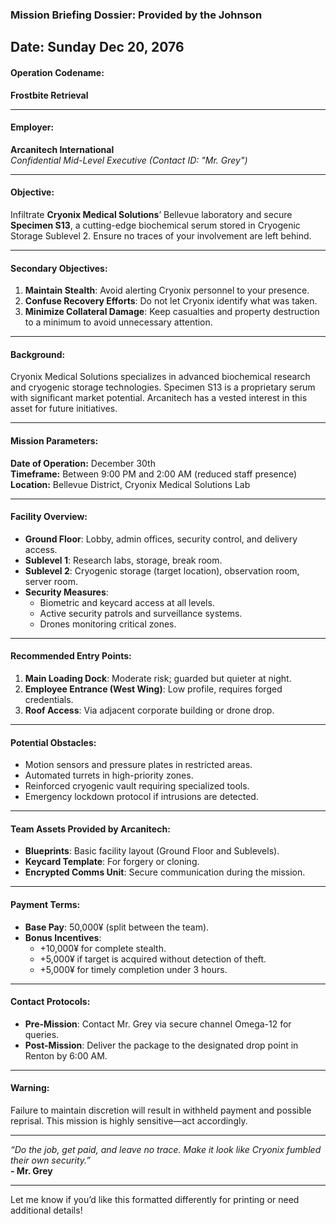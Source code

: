 ### **Mission Briefing Dossier: Provided by the Johnson**


Date: Sunday Dec 20,  2076
---

#### **Operation Codename:**

**Frostbite Retrieval**

---

#### **Employer:**

**Arcanitech International**  
_Confidential Mid-Level Executive (Contact ID: "Mr. Grey")_

---

#### **Objective:**

Infiltrate **Cryonix Medical Solutions**’ Bellevue laboratory and secure **Specimen S13**, a cutting-edge biochemical serum stored in Cryogenic Storage Sublevel 2. Ensure no traces of your involvement are left behind.

---

#### **Secondary Objectives:**

1. **Maintain Stealth**: Avoid alerting Cryonix personnel to your presence.
2. **Confuse Recovery Efforts**: Do not let Cryonix identify what was taken.
3. **Minimize Collateral Damage**: Keep casualties and property destruction to a minimum to avoid unnecessary attention.

---

#### **Background:**

Cryonix Medical Solutions specializes in advanced biochemical research and cryogenic storage technologies. Specimen S13 is a proprietary serum with significant market potential. Arcanitech has a vested interest in this asset for future initiatives.

---

#### **Mission Parameters:**

**Date of Operation:** December 30th  
**Timeframe:** Between 9:00 PM and 2:00 AM (reduced staff presence)  
**Location:** Bellevue District, Cryonix Medical Solutions Lab

---

#### **Facility Overview:**

- **Ground Floor**: Lobby, admin offices, security control, and delivery access.
- **Sublevel 1**: Research labs, storage, break room.
- **Sublevel 2**: Cryogenic storage (target location), observation room, server room.
- **Security Measures**:
    - Biometric and keycard access at all levels.
    - Active security patrols and surveillance systems.
    - Drones monitoring critical zones.

---

#### **Recommended Entry Points:**

1. **Main Loading Dock**: Moderate risk; guarded but quieter at night.
2. **Employee Entrance (West Wing)**: Low profile, requires forged credentials.
3. **Roof Access**: Via adjacent corporate building or drone drop.

---

#### **Potential Obstacles:**

- Motion sensors and pressure plates in restricted areas.
- Automated turrets in high-priority zones.
- Reinforced cryogenic vault requiring specialized tools.
- Emergency lockdown protocol if intrusions are detected.

---

#### **Team Assets Provided by Arcanitech:**

- **Blueprints**: Basic facility layout (Ground Floor and Sublevels).
- **Keycard Template**: For forgery or cloning.
- **Encrypted Comms Unit**: Secure communication during the mission.

---

#### **Payment Terms:**

- **Base Pay**: 50,000¥ (split between the team).
- **Bonus Incentives**:
    - +10,000¥ for complete stealth.
    - +5,000¥ if target is acquired without detection of theft.
    - +5,000¥ for timely completion under 3 hours.

---

#### **Contact Protocols:**

- **Pre-Mission**: Contact Mr. Grey via secure channel Omega-12 for queries.
- **Post-Mission**: Deliver the package to the designated drop point in Renton by 6:00 AM.

---

#### **Warning:**

Failure to maintain discretion will result in withheld payment and possible reprisal. This mission is highly sensitive—act accordingly.

---

_“Do the job, get paid, and leave no trace. Make it look like Cryonix fumbled their own security.”_  
**- Mr. Grey**

---

Let me know if you’d like this formatted differently for printing or need additional details!